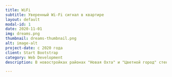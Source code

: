```yaml
---
title: WiFi
subtitle: Уверенный Wi-Fi сигнал в квартире
layout: default
modal-id: 1
date: 2020-11-01
img: dreams.png
thumbnail: dreams-thumbnail.png
alt: image-alt
project-date: с 2020 года
client: Start Bootstrap
category: Web Development
description: В новостройках районах "Новая Охта" и "Цветной город" стены домов хорошо экранируют радиосигнал на частотах Wi-Fi. Чтобы хоть как-то улучшить ситуацию, установщики от Интернет-провайдеров настраивают передатчики WiFi Ваших роутеров на максимальную мощность, но это не помогает решить проблему полностью. WiFi хорошо ловится в условно-прямой видимости роутера и довольно далеко, а так же с 1-2 отрожениями от стен. Кроме того, многие пользователи не желают иметь "выжигатель мозгов", т.к. считают недоказанной безвредность высокочастотного радиоизлучения, и им предпочтительнее уменьшить мощность радиопередатчиков. Мы предлагаем установку нескольких (двух-трех) точек доступа WiFi, работающих на минимальной мощности, но обеспечивающих уверенный прием WiFi по всей квартире за счет расположения. Все точки объеденины в одну сеть и Ваше устройство (телефон, планшет, ноутбук) будет автоматически переподключаться между ними при перемещении, не разрывая соединение.

---
```

